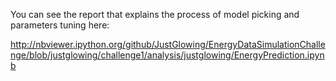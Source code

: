 You can see the report that explains the process of model picking and parameters tuning here:

http://nbviewer.ipython.org/github/JustGlowing/EnergyDataSimulationChallenge/blob/justglowing/challenge1/analysis/justglowing/EnergyPrediction.ipynb
